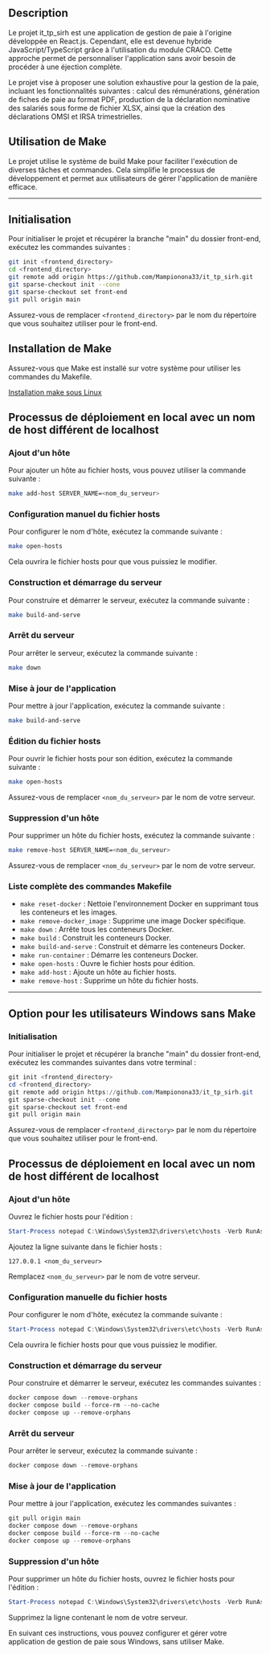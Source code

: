 ## Description

Le projet it_tp_sirh est une application de gestion de paie à l'origine développée en React.js. Cependant, elle est devenue hybride JavaScript/TypeScript grâce à l'utilisation du module CRACO. Cette approche permet de personnaliser l'application sans avoir besoin de procéder à une éjection complète.

Le projet vise à proposer une solution exhaustive pour la gestion de la paie, incluant les fonctionnalités suivantes : calcul des rémunérations, génération de fiches de paie au format PDF, production de la déclaration nominative des salariés sous forme de fichier XLSX, ainsi que la création des déclarations OMSI et IRSA trimestrielles.

## Utilisation de Make

Le projet utilise le système de build Make pour faciliter l'exécution de diverses tâches et commandes. Cela simplifie le processus de développement et permet aux utilisateurs de gérer l'application de manière efficace.

---

## Initialisation

Pour initialiser le projet et récupérer la branche "main" du dossier front-end, exécutez les commandes suivantes :

```bash
git init <frontend_directory>
cd <frontend_directory>
git remote add origin https://github.com/Mampionona33/it_tp_sirh.git
git sparse-checkout init --cone
git sparse-checkout set front-end
git pull origin main
```

Assurez-vous de remplacer `<frontend_directory>` par le nom du répertoire que vous souhaitez utiliser pour le front-end.

## Installation de Make

Assurez-vous que Make est installé sur votre système pour utiliser les commandes du Makefile.

[Installation make sous Linux](https://askubuntu.com/questions/161104/how-do-i-install-make)

## Processus de déploiement en local avec un nom de host différent de localhost

### Ajout d'un hôte

Pour ajouter un hôte au fichier hosts, vous pouvez utiliser la commande suivante :

```bash
make add-host SERVER_NAME=<nom_du_serveur>
```

### Configuration manuel du fichier hosts

Pour configurer le nom d'hôte, exécutez la commande suivante :

```bash
make open-hosts
```

Cela ouvrira le fichier hosts pour que vous puissiez le modifier.

### Construction et démarrage du serveur

Pour construire et démarrer le serveur, exécutez la commande suivante :

```bash
make build-and-serve
```

### Arrêt du serveur

Pour arrêter le serveur, exécutez la commande suivante :

```bash
make down
```

### Mise à jour de l'application

Pour mettre à jour l'application, exécutez la commande suivante :

```bash
make build-and-serve
```

### Édition du fichier hosts

Pour ouvrir le fichier hosts pour son édition, exécutez la commande suivante :

```bash
make open-hosts
```

Assurez-vous de remplacer `<nom_du_serveur>` par le nom de votre serveur.

### Suppression d'un hôte

Pour supprimer un hôte du fichier hosts, exécutez la commande suivante :

```bash
make remove-host SERVER_NAME=<nom_du_serveur>
```

Assurez-vous de remplacer `<nom_du_serveur>` par le nom de votre serveur.

### Liste complète des commandes Makefile

- `make reset-docker` : Nettoie l'environnement Docker en supprimant tous les conteneurs et les images.
- `make remove-docker_image` : Supprime une image Docker spécifique.
- `make down` : Arrête tous les conteneurs Docker.
- `make build` : Construit les conteneurs Docker.
- `make build-and-serve` : Construit et démarre les conteneurs Docker.
- `make run-container` : Démarre les conteneurs Docker.
- `make open-hosts` : Ouvre le fichier hosts pour édition.
- `make add-host` : Ajoute un hôte au fichier hosts.
- `make remove-host` : Supprime un hôte du fichier hosts.

---

## Option pour les utilisateurs Windows sans Make

### Initialisation

Pour initialiser le projet et récupérer la branche "main" du dossier front-end, exécutez les commandes suivantes dans votre terminal :

```powershell
git init <frontend_directory>
cd <frontend_directory>
git remote add origin https://github.com/Mampionona33/it_tp_sirh.git
git sparse-checkout init --cone
git sparse-checkout set front-end
git pull origin main
```

Assurez-vous de remplacer `<frontend_directory>` par le nom du répertoire que vous souhaitez utiliser pour le front-end.

## Processus de déploiement en local avec un nom de host différent de localhost

### Ajout d'un hôte

Ouvrez le fichier hosts pour l'édition :

```powershell
Start-Process notepad C:\Windows\System32\drivers\etc\hosts -Verb RunAs
```

Ajoutez la ligne suivante dans le fichier hosts :

```
127.0.0.1 <nom_du_serveur>
```

Remplacez `<nom_du_serveur>` par le nom de votre serveur.

### Configuration manuelle du fichier hosts

Pour configurer le nom d'hôte, exécutez la commande suivante :

```powershell
Start-Process notepad C:\Windows\System32\drivers\etc\hosts -Verb RunAs
```

Cela ouvrira le fichier hosts pour que vous puissiez le modifier.

### Construction et démarrage du serveur

Pour construire et démarrer le serveur, exécutez les commandes suivantes :

```powershell
docker compose down --remove-orphans
docker compose build --force-rm --no-cache
docker compose up --remove-orphans
```

### Arrêt du serveur

Pour arrêter le serveur, exécutez la commande suivante :

```powershell
docker compose down --remove-orphans
```

### Mise à jour de l'application

Pour mettre à jour l'application, exécutez les commandes suivantes :

```powershell
git pull origin main
docker compose down --remove-orphans
docker compose build --force-rm --no-cache
docker compose up --remove-orphans
```

### Suppression d'un hôte

Pour supprimer un hôte du fichier hosts, ouvrez le fichier hosts pour l'édition :

```powershell
Start-Process notepad C:\Windows\System32\drivers\etc\hosts -Verb RunAs
```

Supprimez la ligne contenant le nom de votre serveur.

En suivant ces instructions, vous pouvez configurer et gérer votre application de gestion de paie sous Windows, sans utiliser Make.